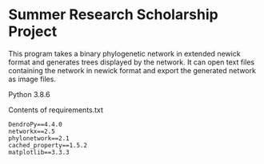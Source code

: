 # Summer Research Scholarship Project

This program takes a binary phylogenetic network in extended newick format
and generates trees displayed by the network. It can open text files containing 
the network in newick format and export the generated network as image files.

Python 3.8.6

Contents of requirements.txt
```
DendroPy==4.4.0
networkx==2.5
phylonetwork==2.1
cached_property==1.5.2
matplotlib==3.3.3
```
